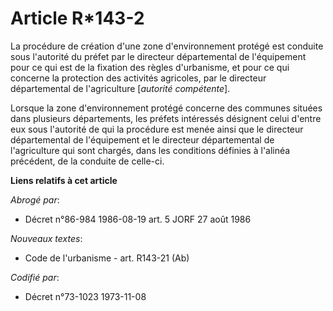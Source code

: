 # Article R*143-2

La procédure de création d'une zone d'environnement protégé est conduite sous l'autorité du préfet par le directeur
départemental de l'équipement pour ce qui est de la fixation des règles d'urbanisme, et pour ce qui concerne la protection
des activités agricoles, par le directeur départemental de l'agriculture [*autorité compétente*].

Lorsque la zone d'environnement protégé concerne des communes situées dans plusieurs départements, les préfets intéressés
désignent celui d'entre eux sous l'autorité de qui la procédure est menée ainsi que le directeur départemental de
l'équipement et le directeur départemental de l'agriculture qui sont chargés, dans les conditions définies à l'alinéa
précédent, de la conduite de celle-ci.

**Liens relatifs à cet article**

_Abrogé par_:

  - Décret n°86-984 1986-08-19 art. 5 JORF 27 août 1986

_Nouveaux textes_:

  - Code de l'urbanisme - art. R143-21 (Ab)

_Codifié par_:

  - Décret n°73-1023 1973-11-08
